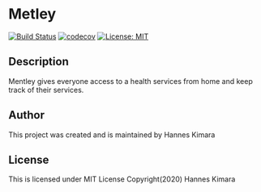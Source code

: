 # Metley

[![Build Status](https://travis-ci.com/HannesKimara/Metley.svg?branch=master)](https://travis-ci.com/HannesKimara/Metley)
[![codecov](https://codecov.io/gh/HannesKimara/Metley/branch/master/graph/badge.svg)](https://codecov.io/gh/HannesKimara/Metley)
[![License: MIT](https://img.shields.io/badge/License-MIT-yellow.svg)](https://opensource.org/licenses/MIT)

## Description
Mentley gives everyone access to a health services from home and keep track of their services.

## Author
This project was created and is maintained by Hannes Kimara

## License
This is licensed under MIT License Copyright(2020) Hannes Kimara